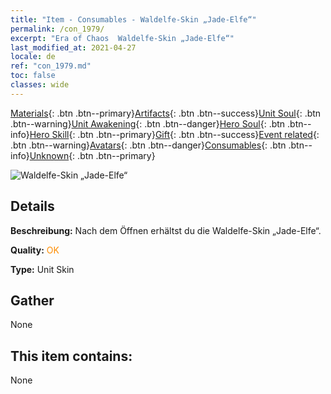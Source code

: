 ```yaml
---
title: "Item - Consumables - Waldelfe-Skin „Jade-Elfe“"
permalink: /con_1979/
excerpt: "Era of Chaos  Waldelfe-Skin „Jade-Elfe“"
last_modified_at: 2021-04-27
locale: de
ref: "con_1979.md"
toc: false
classes: wide
---
```

 [Materials](/ItemsDE/){: .btn .btn--primary}[Artifacts](/ItemsDE/Artifacts/){: .btn .btn--success}[Unit Soul](/ItemsDE/UnitSoul/){: .btn .btn--warning}[Unit Awakening](/ItemsDE/UnitAwakening/){: .btn .btn--danger}[Hero Soul](/ItemsDE/HeroSoul/){: .btn .btn--info}[Hero Skill](/ItemsDE/HeroSkill/){: .btn .btn--primary}[Gift](/ItemsDE/Gift/){: .btn .btn--success}[Event related](/ItemsDE/Events/){: .btn .btn--warning}[Avatars](/ItemsDE/Avatars/){: .btn .btn--danger}[Consumables](/ItemsDE/Consumables/){: .btn .btn--info}[Unknown](/ItemsDE/Unknown/){: .btn .btn--primary}

 ![Waldelfe-Skin „Jade-Elfe“](/images/u/ti_mujinglingpifu2.jpg)

## Details
 **Beschreibung:** Nach dem Öffnen erhältst du die Waldelfe-Skin „Jade-Elfe“.

 **Quality:** <span style="color: #FF8C00">OK</span>

 **Type:** Unit Skin

## Gather

  None

## This item contains:

  None

